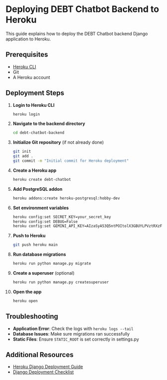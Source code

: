 # Deploying DEBT Chatbot Backend to Heroku

This guide explains how to deploy the DEBT Chatbot backend Django application to Heroku.

## Prerequisites

- [Heroku CLI](https://devcenter.heroku.com/articles/heroku-cli)
- Git
- A Heroku account

## Deployment Steps

1. **Login to Heroku CLI**

   ```bash
   heroku login
   ```

2. **Navigate to the backend directory**

   ```bash
   cd debt-chatbot-backend
   ```

3. **Initialize Git repository** (if not already done)

   ```bash
   git init
   git add .
   git commit -m "Initial commit for Heroku deployment"
   ```

4. **Create a Heroku app**

   ```bash
   heroku create debt-chatbot
   ```

5. **Add PostgreSQL addon**

   ```bash
   heroku addons:create heroku-postgresql:hobby-dev
   ```

6. **Set environment variables**

   ```bash
   heroku config:set SECRET_KEY=your_secret_key
   heroku config:set DEBUG=False
   heroku config:set GEMINI_API_KEY=AIzaSyA53Q5ntPOItolX3GBUYLPVztRXzFxXgF8
   ```

7. **Push to Heroku**

   ```bash
   git push heroku main
   ```

8. **Run database migrations**

   ```bash
   heroku run python manage.py migrate
   ```

9. **Create a superuser** (optional)

   ```bash
   heroku run python manage.py createsuperuser
   ```

10. **Open the app**

    ```bash
    heroku open
    ```

## Troubleshooting

- **Application Error**: Check the logs with `heroku logs --tail`
- **Database Issues**: Make sure migrations ran successfully
- **Static Files**: Ensure `STATIC_ROOT` is set correctly in settings.py

## Additional Resources

- [Heroku Django Deployment Guide](https://devcenter.heroku.com/articles/django-app-configuration)
- [Django Deployment Checklist](https://docs.djangoproject.com/en/5.0/howto/deployment/checklist/) 